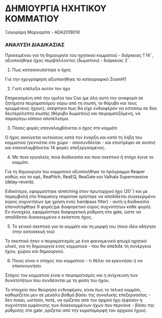
# ΔΗΜΙΟΥΡΓΙΑ ΗΧΗΤΙΚΟΥ ΚΟΜΜΑΤΙΟΥ
Ξαγοράρη Μαργαρίτα - ADA2019010

### ΑΝΑΛΥΣΗ ΔΙΑΔΙΚΑΣΙΑΣ

Προκειμένου για τη δημιουργία του ηχητικού κομματιού - διάρκειας 1΄14΄΄, αξιοποιήθηκε ήχος περιβάλλοντος (δωματίου) - διάρκειας 2΄΄.

1. Πως κατασκευάστηκε ο ήχος

Για την ηχογράφηση αξιοποιήθηκε το καταγραφικό ΖoomΗ1

2. Γιατί επέλεξα αυτόν τον ήχο 

Επηρεασμένη από την ομιλία του Cox (με όλη αυτή την αναφορά σε ζητήματα πειραματισμού γύρω από τη σιωπή, το θόρυβο και τους κρυμμένους ήχους), σκέφτηκα πως θα είχε ενδιαφέρον να εστιάσω σε δύο δευτερόλεπτα σιωπής (θόρυβο δωματίου) και πειραματιζόμενη, να παραγάγω κάποιο αποτέλεσμα. 


3. Πόσες φορές επαναλαμβάνεται ο ήχος στο κομμάτι

Ο ήχος ακούγεται αυτούσιος κατά την έναρξη και κατά τη λήξη του κομματιού (γεννιέται στο χώρο - αποσυνδέεται - και επιστρέφει σε αυτόν) και επαναλαμβάνεται 14 φορές επεξεργασμένος.


4. Με ποια εργαλεία, ποια διαδικασία και ποιο σκεπτικό ή στόχο έγινε το κομμάτι.

Για τη δημιουργία του κομματιού αξιοποιήθηκε το πρόγραμμα Reaper καθώς και τα εφέ, ReaPitch, ReaEQ, ReaGate και Valhala Supermassive (delay-reverb).

Ειδικότερα, εφαρμόστηκε stretching στον πρωταρχικό ήχο (20΄΄) και με παρεμβολή στο frequency response ορίστηκε να αποδίδεται συγκεκριμένο εύρος συχνοτήτων (με χρήση  ενός bandpass filter) - αυτή η διαδικασία επαναλήφθηκε 9 φορές(με διαφορετικό εύρος συχνοτήτων κάθε φορά). Εν συνεχεία, εφαρμόστηκε διαφορετική ρύθμιση στο gate, ώστε να αποδίδεται διακεκομμένα ο εκάστοτε ήχος. 


5. Το γενικό σκεπτικό για το κομμάτι και τη μορφή του (ποια ιδέα οδήγησε στην κατασκευή του)

Το σκεπτικό ήταν ο πειραματισμός με ένα φαινομενικά φτωχό ηχητικό υλικό, για τη δημιουργία ενός κομματιού - που θα απέδιδε τη  συνέργεια ήχου, χώρου και δημιουργού.

	
6. Ποιος είναι ο στόχος του κομματιού - τι θέλει να ερευνήσει ή να επικοινωνήσει

Στόχος του κομματιού είναι ο πειραματισμός και η ανίχνευση των δυνατοτήτων που συνδέονται με τη φύση του ήχου. 
 
Το στοιχείο που θεώρησα ενδιαφέρον, είναι πως το τελικό κομμάτι, καθορίζεται μεν σε μεγάλο βαθμό βάσει της συνολικής επεξεργασίας - δεν παύει, ωστόσο, ποτέ, να ορίζεται από τον αρχικό ήχο (εφόσον η συχνότητα εμφάνισης των διακεκομμένων ήχων που περνάνε - βάσει της ρύθμισης στο gate ,ορίζεται από την κυματομορφή του αρχικού ήχου).  
 
